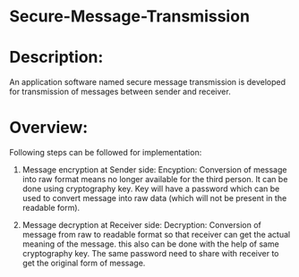 # Secure-Message-Transmission

# Description:
An application software named secure message transmission is developed for transmission of messages between sender and receiver.

# Overview:
Following steps can be followed for implementation:

1. Message encryption at Sender side:
Encyption: Conversion of message into raw format means no longer available for the third person. It can be done using cryptography key.
Key will have a password which can be used to convert message into raw data (which will not be present in the readable form).

2. Message decryption at Receiver side:
Decryption: Conversion of message from raw to readable format so that receiver can get the actual meaning of the message. this also can be done with the help of same cryptography key. The same password need to share with receiver to get the original form of message.




